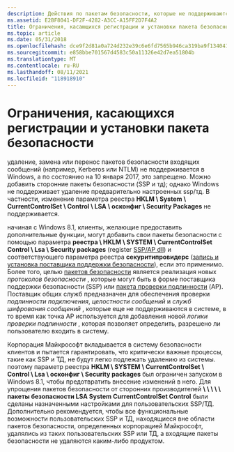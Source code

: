 ```yaml
---
description: Действия по пакетам безопасности, которые не поддерживаются в Windows.
ms.assetid: E2BF8041-DF2F-4282-A3CC-A15FF2D7F4A2
title: Ограничения, касающихся регистрации и установки пакета безопасности
ms.topic: article
ms.date: 05/31/2018
ms.openlocfilehash: dce9f2d81a0a724d232e39c6e6fd7565b946ca319ba9f134041f6865b4bb2450
ms.sourcegitcommit: e858bbe701567d4583c50a11326e42d7ea51804b
ms.translationtype: MT
ms.contentlocale: ru-RU
ms.lasthandoff: 08/11/2021
ms.locfileid: "118918910"
---
```

# <a name="restrictions-around-registering-and-installing-a-security-package"></a>Ограничения, касающихся регистрации и установки пакета безопасности

удаление, замена или перенос пакетов безопасности входящих сообщений (например, Kerberos или NTLM) не поддерживается в Windows, а по состоянию на 10 января 2017, это запрещено. Можно добавить сторонние пакеты безопасности (SSP и тд); однако Windows не поддерживает удаление предварительно настроенных ssp/тд. В частности, изменение параметра реестра **HKLM \\ System \\ CurrentControlSet \\ Control \\ LSA \\ осконфиг \\ Security Packages** не поддерживается.

начиная с Windows 8.1, клиенты, желающие предоставить дополнительные функции, могут добавить свои пакеты безопасности с помощью параметра **реестра \\ HKLM \\ SYSTEM \\ CurrentControlSet Control \\ Lsa \\ Security packages** (register [SSP/AP dll](registering-ssp-ap-dlls.md)) и соответствующего параметра реестра **секуритипровидерс** ([запись и установка поставщика поддержки безопасности](writing-and-installing-a-security-support-provider.md)), если это применимо. Более того, целью [пакетов безопасности](../secgloss/s-gly.md#_security_security_package_gly) является реализация новых *протоколов безопасности* , которые могут быть в форме поставщика поддержки безопасности (SSP) или [пакета проверки подлинности](../secgloss/a-gly.md#_security_authentication_package_gly) (AP). Поставщик общих служб предназначен для обеспечения проверки *подлинности подключения*, *целостности сообщений* и *служб шифрования сообщений* , которые еще не поддерживаются в системе, в то время как точка AP используется для добавления новой *логики проверки подлинности* , которая позволяет определить, разрешено ли пользователю входить в систему.

Корпорация Майкрософт вкладывается в систему безопасности клиентов и пытается гарантировать, что критически важные процессы, такие как SSP и ТД, не будут легко подлежать удалению из системы. поэтому параметр реестра **HKLM \\ SYSTEM \\ CurrentControlSet \\ Control \\ Lsa \\ осконфиг \\ Security packages** был ограничен запуском в Windows 8.1, чтобы предотвратить внесение изменений в него. Для упрощения пакетов безопасности от сторонних производителей **\\ \\ \\ \\ \\ пакеты безопасности LSA System CurrentControlSet Control** были сделаны назначенными настройками для пользовательских SSP/ТД. Дополнительно рекомендуется, чтобы все функциональные возможности пользовательских SSP и ТД, находящиеся вне области пакетов безопасности, определенных корпорацией Майкрософт, удалялись из таких пользовательских SSP или ТД, а входящие пакеты безопасности не удаляются каким-либо продуктом.

 

 

